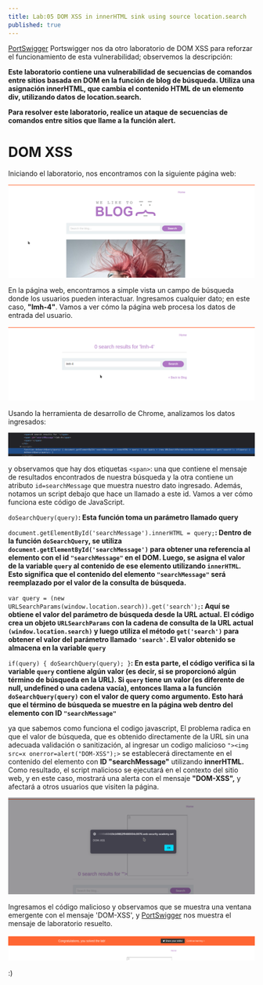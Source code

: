 ```yaml
---
title: Lab:05 DOM XSS in innerHTML sink using source location.search
published: true
---
```

[PortSwigger](https://portswigger.net/web-security/cross-site-scripting/dom-based/lab-innerhtml-sink) Portswigger nos da otro laboratorio de DOM XSS
para reforzar el funcionamiento de esta vulnerabilidad; observemos la descripción:

**Este laboratorio contiene una vulnerabilidad de secuencias de comandos entre sitios basada en DOM en la función de blog de búsqueda.
Utiliza una asignación innerHTML, que cambia el contenido HTML de un elemento div, utilizando datos de location.search.**

**Para resolver este laboratorio, realice un ataque de secuencias de comandos entre sitios que llame a la función alert.**

# [](#header-1) DOM XSS

Iniciando el laboratorio, nos encontramos con la siguiente página web:

![](/images/images_XSS05/images1.png)

En la página web, encontramos a simple vista un campo de búsqueda donde los usuarios pueden interactuar. Ingresamos cualquier dato; en este caso, **"lmh-4"**.
Vamos a ver cómo la página web procesa los datos de entrada del usuario.

![](/images/images_XSS05/images2.png)

Usando la herramienta de desarrollo de Chrome, analizamos los datos ingresados:

![](/images/images_XSS05/images3.png)

 y observamos que hay dos etiquetas `<span>`: una que contiene el mensaje de resultados encontrados de nuestra búsqueda y la otra contiene un atributo `id=searchMessage`
 que muestra nuestro dato ingresado. Además, notamos un script debajo que hace un llamado a este id. Vamos a ver cómo funciona este código de JavaScript.

`doSearchQuery(query)`**: Esta función toma un parámetro llamado query**

`document.getElementById('searchMessage').innerHTML = query;`**: Dentro de la función `doSearchQuery`, se utiliza `document.getElementById('searchMessage')`
para obtener una referencia al elemento con el id `"searchMessage"` en el DOM. Luego, se asigna el valor de la variable `query` al contenido de ese elemento utilizando `innerHTML`.
Esto significa que el contenido del elemento `"searchMessage"` será reemplazado por el valor de la consulta de búsqueda.**

`var query = (new URLSearchParams(window.location.search)).get('search');`**: Aquí se obtiene el valor del parámetro de búsqueda desde la URL actual.
El código crea un objeto `URLSearchParams` con la cadena de consulta de la URL actual `(window.location.search)` y luego utiliza el método `get('search')` 
para obtener el valor del parámetro llamado `'search'`. El valor obtenido se almacena en la variable `query`**

`if(query) { doSearchQuery(query); }`**: En esta parte, el código verifica si la variable `query` contiene algún valor (es decir, si se proporcionó algún término de búsqueda en la URL).
Si `query` tiene un valor (es diferente de null, undefined o una cadena vacía), entonces llama a la función `doSearchQuery(query)` con el valor de query como argumento.
Esto hará que el término de búsqueda se muestre en la página web dentro del elemento con ID `"searchMessage"`**

ya que sabemos como funciona el codigo javascript, El problema radica en que el valor de búsqueda, que es obtenido directamente de la URL sin una adecuada validación o sanitización,
al ingresar un codigo malicioso `"><img src=x onerror=alert("DOM-XSS");>` se establecerá directamente en el contenido del elemento con **ID "searchMessage"** utilizando **innerHTML.**
Como resultado, el script malicioso se ejecutará en el contexto del sitio web, y en este caso, mostrará una alerta con el mensaje **"DOM-XSS",** 
y afectará a otros usuarios que visiten la página.

![](/images/images_XSS05/images4.png)

Ingresamos el código malicioso y observamos que se muestra una ventana emergente con el mensaje 'DOM-XSS',
y [PortSwigger](https://portswigger.net/web-security/cross-site-scripting/dom-based/lab-innerhtml-sink) nos muestra el mensaje de laboratorio resuelto.

![](/images/images_XSS05/images5.png)

:)
